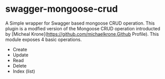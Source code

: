 # swagger-mongoose-crud

A Simple wrapper for Swagger based mongoose CRUD operation. This plugin is a modfied version of the Mongoose CRUD operation introducted by [Micheal Krone](https://github.com/michaelkrone,Github Profile).
This module exposes 4 basic operations.
* Create
* Update
* Read
* Delete
* Index (list)
